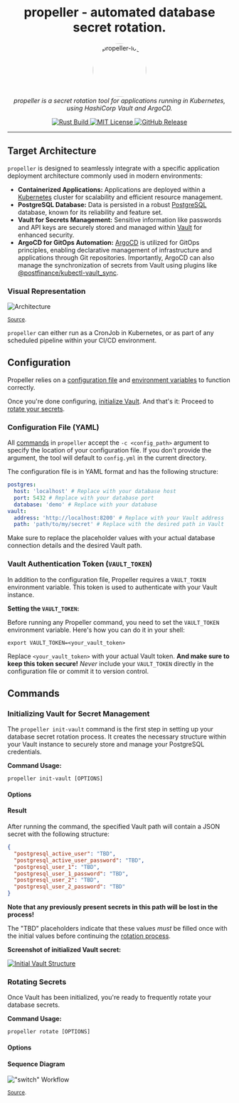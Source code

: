 <h1 align="center">
  propeller - automated database secret rotation.
</h1>

<p align="center">
  <img src="img/logo-circle.png" alt="propeller-logo" width="120px" height="120px" style="border-radius: 50%;" />
  <br />
  <i>
    propeller is a secret rotation tool for applications running in Kubernetes,
    <br/>using HashiCorp Vault and ArgoCD.
  </i>
</p>

<p align="center">
  <a href="https://github.com/postfinance/propeller/actions/workflows/build.yml">
    <img src="https://github.com/postfinance/propeller/actions/workflows/build.yml/badge.svg" alt="Rust Build" />
  </a>
  <a href="https://github.com/postfinance/propeller/blob/main/LICENSE">
    <img src="https://img.shields.io/github/license/postfinance/propeller" alt="MIT License">
  </a>
  <a href="https://github.com/postfinance/propeller/releases">
    <img src="https://img.shields.io/github/v/release/postfinance/propeller" alt="GitHub Release">
  </a>
</p>

<hr>

## Target Architecture

`propeller` is designed to seamlessly integrate with a specific application deployment architecture commonly used in modern environments:

- **Containerized Applications:** Applications are deployed within a [Kubernetes](https://kubernetes.io/) cluster for scalability and efficient resource management.
- **PostgreSQL Database:** Data is persisted in a robust [PostgreSQL](https://www.postgresql.org/) database, known for its reliability and feature set.
- **Vault for Secrets Management:** Sensitive information like passwords and API keys are securely stored and managed within [Vault](https://www.hashicorp.com/products/vault) for enhanced security.
- **ArgoCD for GitOps Automation:** [ArgoCD](https://argoproj.github.io/cd/) is utilized for GitOps principles, enabling declarative management of infrastructure and applications through Git repositories. Importantly, ArgoCD can also manage the synchronization of secrets from Vault using plugins like [@postfinance/kubectl-vault_sync](https://github.com/postfinance/kubectl-vault_sync).

### Visual Representation

![Architecture](https://www.plantuml.com/plantuml/png/VP2nRi8m48PtFyKrB310QDKkKMG1OQ6b4XLLzqjoX0Z7jiuELLNrtHj722gGEjh_tVzzzinvPDysIjpvFJK4npfdr5u8TwYrHSO62jDOeqbx-1O000ii3XMRLfUPKORJrBAnf1Inb32OJXyNJtFn8uJjvh0YYB9Ld2rXez3l33VHgUPI6wL5A4e6d_lQaypMgpJkRsG4w23KtqEQmfa3Klu5lBGviIPFxgPwRgsg2_IrqQ4AhRqUuCfaoskX3soLX-sNBc3uRF9Hxt5qtLdyxxvgEg4R-uSR-z1oOiDa8eDO0g-eksrtdVNSSmh3EDum1RSuXhqnXr7uYn8zvkW8DiRvgilVre5UvkBYshzAY8u5ux7iiWIstZ11M1Oz1jAGz8C9l3DgjoC6HmMJTs96kcmRzGi0)

<small><a href="./docs/application-architecture.puml">Source</a>.</small>

`propeller` can either run as a CronJob in Kubernetes, or as part of any scheduled pipeline within your CI/CD environment.

## Configuration

Propeller relies on a [configuration file](#configuration-file-yaml) and [environment variables](#vault-authentication-token-vault_token) to function correctly.

Once you're done configuring, [initialize Vault](#initializing-vault-for-secret-management).
And that's it: Proceed to [rotate your secrets](#rotating-secrets).

### Configuration File (YAML)

All [commands](#commands) in `propeller` accept the `-c <config_path>` argument to specify the location of your configuration file.
If you don't provide the argument, the tool will default to `config.yml` in the current directory.

The configuration file is in YAML format and has the following structure:

```yaml
postgres:
  host: 'localhost' # Replace with your database host
  port: 5432 # Replace with your database port
  database: 'demo' # Replace with your database
vault:
  address: 'http://localhost:8200' # Replace with your Vault address
  path: 'path/to/my/secret' # Replace with the desired path in Vault
```

Make sure to replace the placeholder values with your actual database connection details and the desired Vault path.

### Vault Authentication Token (`VAULT_TOKEN`)

In addition to the configuration file, Propeller requires a `VAULT_TOKEN` environment variable.
This token is used to authenticate with your Vault instance.

**Setting the `VAULT_TOKEN`:**

Before running any Propeller command, you need to set the `VAULT_TOKEN` environment variable.
Here's how you can do it in your shell:

```shell
export VAULT_TOKEN=<your_vault_token>
```

Replace `<your_vault_token>` with your actual Vault token.
**And make sure to keep this token secure!**
_Never_ include your `VAULT_TOKEN` directly in the configuration file or commit it to version control.

## Commands

### Initializing Vault for Secret Management

The `propeller init-vault` command is the first step in setting up your database secret rotation process.
It creates the necessary structure within your Vault instance to securely store and manage your PostgreSQL credentials.

**Command Usage:**

```cookie
propeller init-vault [OPTIONS]
```

#### Options

#### Result

After running the command, the specified Vault path will contain a JSON secret with the following structure:

```json
{
  "postgresql_active_user": "TBD",
  "postgresql_active_user_password": "TBD",
  "postgresql_user_1": "TBD",
  "postgresql_user_1_password": "TBD",
  "postgresql_user_2": "TBD",
  "postgresql_user_2_password": "TBD"
}
```

**Note that any previously present secrets in this path will be lost in the process!**

The "TBD" placeholders indicate that these values _must_ be filled once with the initial values before continuing the [rotation process](#rotating-secrets).

**Screenshot of initialized Vault secret:**

[![Initial Vault Structure](img/initial-vault-structure.png)](img/initial-vault-structure.png)

### Rotating Secrets

Once Vault has been initialized, you're ready to frequently rotate your database secrets.

**Command Usage:**

```cookie
propeller rotate [OPTIONS]
```

#### Options

#### Sequence Diagram

!["switch" Workflow](https://www.plantuml.com/plantuml/png/nLF1RjGm4BtxAmPnWKFLRWMNFQ2M8d7X02nmT-qXiUHuZ3tUYh_7cpJOHbQ4gfLwoMx6y-Qzl7c-YIm3fycA5ppYX70qzq4w5iBdkb76vnVu7CYZjHZWvTNLc_TlRvlJ7p9PRlifyX3myELJKxuD0zrzQ4lUMwCa6t92E684EcAeo_lw1LB4U7e4s0aX5PkZP2pwX2XIBzujolRm5NybZ0npFyxmWbtKpq-uo9Y_0_OhZyQskIMf0H_HOJZrPGirJU1bZ0yKT8kexCdQY3DWeRekW9MnjhBy_LVe8Ic5CHQbDQxloNUlDtbhMxRPIdUNwF1WM8srzy3qo7jEkYLSU_WMp33aKY1hAN6XU4pVyfCHRSWElvqglTNH2jXKLHE82lp44BRI5gywtzyGjR6w8-TGCMJpnsBsTgPQtdN6F1qZotjhueYw7xAw-lGxVIs49V9vhhMG71kxhX4KJTxYQLO0DXFcMc__nUSLc9LpYjqOTBOwDyChZquRDrp6PSkNFwMng5ztjetkVs_txfbkz-vSjxjKIh-uGQVJPFy0)

<small><a href="./docs/switch-workflow.puml">Source</a>.</small>

